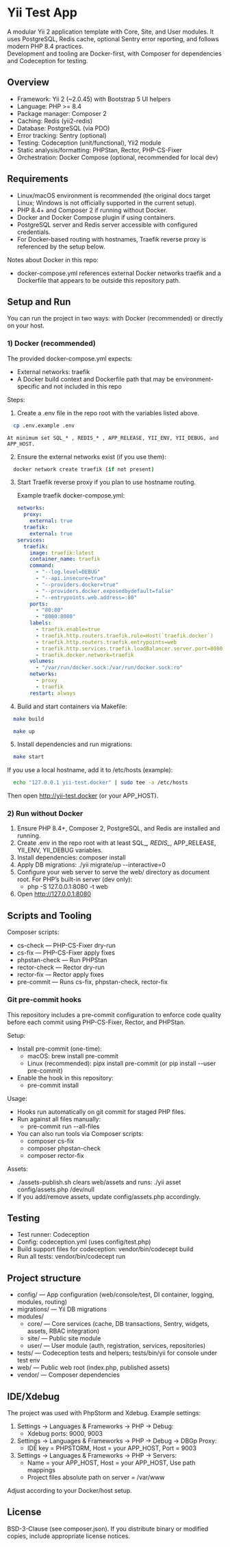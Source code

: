 # Yii Test App

A modular Yii 2 application template with Core, Site, and User modules. It uses PostgreSQL, Redis cache, optional Sentry error reporting, and follows modern PHP 8.4 practices.  
Development and tooling are Docker-first, with Composer for dependencies and Codeception for testing.

## Overview
- Framework: Yii 2 (~2.0.45) with Bootstrap 5 UI helpers
- Language: PHP >= 8.4
- Package manager: Composer 2
- Caching: Redis (yii2-redis)
- Database: PostgreSQL (via PDO)
- Error tracking: Sentry (optional)
- Testing: Codeception (unit/functional), Yii2 module
- Static analysis/formatting: PHPStan, Rector, PHP-CS-Fixer
- Orchestration: Docker Compose (optional, recommended for local dev)

## Requirements
- Linux/macOS environment is recommended (the original docs target Linux; Windows is not officially supported in the current setup).
- PHP 8.4+ and Composer 2 if running without Docker.
- Docker and Docker Compose plugin if using containers.
- PostgreSQL server and Redis server accessible with configured credentials.
- For Docker-based routing with hostnames, Traefik reverse proxy is referenced by the setup below.

Notes about Docker in this repo:
- docker-compose.yml references external Docker networks traefik and a Dockerfile that appears to be outside this repository path.

## Setup and Run
You can run the project in two ways: with Docker (recommended) or directly on your host.

### 1) Docker (recommended)
The provided docker-compose.yml expects:
- External networks: traefik
- A Docker build context and Dockerfile path that may be environment-specific and not included in this repo

Steps:
1. Create a .env file in the repo root with the variables listed above.
```bash
  cp .env.example .env
```
    At minimum set SQL_* , REDIS_* , APP_RELEASE, YII_ENV, YII_DEBUG, and APP_HOST.

2. Ensure the external networks exist (if you use them):
```bash
  docker network create traefik (if not present)
```

3. Start Traefik reverse proxy if you plan to use hostname routing.

   Example traefik docker-compose.yml:
   ```yaml
   networks:
     proxy:
       external: true
     traefik:
       external: true
   services:
     traefik:
       image: traefik:latest
       container_name: traefik
       command:
         - "--log.level=DEBUG"
         - "--api.insecure=true"
         - "--providers.docker=true"
         - "--providers.docker.exposedbydefault=false"
         - "--entrypoints.web.address=:80"
       ports:
         - "80:80"
         - "8080:8080"
       labels:
         - traefik.enable=true
         - traefik.http.routers.traefik.rule=Host(`traefik.docker`)
         - traefik.http.routers.traefik.entrypoints=web
         - traefik.http.services.traefik.loadBalancer.server.port=8080
         - traefik.docker.network=traefik
       volumes:
         - "/var/run/docker.sock:/var/run/docker.sock:ro"
       networks:
         - proxy
         - traefik
       restart: always
   ```

4. Build and start containers via Makefile:
```bash
  make build
```
```bash
  make up
```

5. Install dependencies and run migrations:
```bash
  make start
```
If you use a local hostname, add it to /etc/hosts (example):
```bash
  echo "127.0.0.1 yii-test.docker" | sudo tee -a /etc/hosts
```
Then open http://yii-test.docker (or your APP_HOST).

### 2) Run without Docker
1. Ensure PHP 8.4+, Composer 2, PostgreSQL, and Redis are installed and running.
2. Create .env in the repo root with at least SQL_*, REDIS_*, APP_RELEASE, YII_ENV, YII_DEBUG variables.
3. Install dependencies: composer install
4. Apply DB migrations: ./yii migrate/up --interactive=0
5. Configure your web server to serve the web/ directory as document root. For PHP’s built-in server (dev only):
   - php -S 127.0.0.1:8080 -t web
6. Open http://127.0.0.1:8080


## Scripts and Tooling
Composer scripts:
- cs-check — PHP-CS-Fixer dry-run
- cs-fix — PHP-CS-Fixer apply fixes
- phpstan-check — Run PHPStan
- rector-check — Rector dry-run
- rector-fix — Rector apply fixes
- pre-commit — Runs cs-fix, phpstan-check, rector-fix

### Git pre-commit hooks
This repository includes a pre-commit configuration to enforce code quality before each commit using PHP-CS-Fixer, Rector, and PHPStan.

Setup:
- Install pre-commit (one-time):
  - macOS: brew install pre-commit
  - Linux (recommended): pipx install pre-commit (or pip install --user pre-commit)
- Enable the hook in this repository:
  - pre-commit install

Usage:
- Hooks run automatically on git commit for staged PHP files.
- Run against all files manually:
  - pre-commit run --all-files
- You can also run tools via Composer scripts:
  - composer cs-fix
  - composer phpstan-check
  - composer rector-fix

Assets:
- ./assets-publish.sh clears web/assets and runs: ./yii asset config/assets.php /dev/null
- If you add/remove assets, update config/assets.php accordingly.


## Testing
- Test runner: Codeception
- Config: codeception.yml (uses config/test.php)
- Build support files for codeception: vendor/bin/codecept build
- Run all tests: vendor/bin/codecept run

## Project structure
- config/ — App configuration (web/console/test, DI container, logging, modules, routing)
- migrations/ — Yii DB migrations
- modules/
  - core/ — Core services (cache, DB transactions, Sentry, widgets, assets, RBAC integration)
  - site/ — Public site module
  - user/ — User module (auth, registration, services, repositories)
- tests/ — Codeception tests and helpers; tests/bin/yii for console under test env
- web/ — Public web root (index.php, published assets)
- vendor/ — Composer dependencies


## IDE/Xdebug
The project was used with PhpStorm and Xdebug. Example settings:
1) Settings -> Languages & Frameworks -> PHP -> Debug:
   - Xdebug ports: 9000, 9003
2) Settings -> Languages & Frameworks -> PHP -> Debug -> DBGp Proxy:
   - IDE key = PHPSTORM, Host = your APP_HOST, Port = 9003
3) Settings -> Languages & Frameworks -> PHP -> Servers:
   - Name = your APP_HOST, Host = your APP_HOST, Use path mappings
   - Project files absolute path on server = /var/www

Adjust according to your Docker/host setup.


## License
BSD-3-Clause (see composer.json). If you distribute binary or modified copies, include appropriate license notices.
